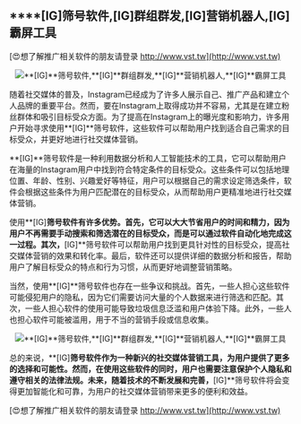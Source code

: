 ## ****[IG]**筛号软件,**[IG]**群组群发,**[IG]**营销机器人,**[IG]**霸屏工具**

[😍想了解推广相关软件的朋友请登录 http://www.vst.tw](http://www.vst.tw)

 <center><img src="https://vst.tw/MP4/tuiguang/png/1.png" alt="**[IG]**筛号软件,**[IG]**群组群发,**[IG]**营销机器人,**[IG]**霸屏工具"></center>

随着社交媒体的普及，Instagram已经成为了许多人展示自己、推广产品和建立个人品牌的重要平台。然而，要在Instagram上取得成功并不容易，尤其是在建立粉丝群体和吸引目标受众方面。为了提高在Instagram上的曝光度和影响力，许多用户开始寻求使用**[IG]**筛号软件，这些软件可以帮助用户找到适合自己需求的目标受众，并更好地进行社交媒体营销。

**[IG]**筛号软件是一种利用数据分析和人工智能技术的工具，它可以帮助用户在海量的Instagram用户中找到符合特定条件的目标受众。这些条件可以包括地理位置、年龄、性别、兴趣爱好等特征，用户可以根据自己的需求设定筛选条件，软件会根据这些条件为用户匹配潜在的目标受众，从而帮助用户更精准地进行社交媒体营销。

使用**[IG]**筛号软件有许多优势。首先，它可以大大节省用户的时间和精力，因为用户不再需要手动搜索和筛选潜在的目标受众，而是可以通过软件自动化地完成这一过程。其次，**[IG]**筛号软件可以帮助用户找到更具针对性的目标受众，提高社交媒体营销的效果和转化率。最后，软件还可以提供详细的数据分析和报告，帮助用户了解目标受众的特点和行为习惯，从而更好地调整营销策略。

当然，使用**[IG]**筛号软件也存在一些争议和挑战。首先，一些人担心这些软件可能侵犯用户的隐私，因为它们需要访问大量的个人数据来进行筛选和匹配。其次，一些人担心软件的使用可能导致垃圾信息泛滥和用户体验下降。此外，一些人也担心软件可能被滥用，用于不当的营销手段或信息收集。

 <center><img src="https://vst.tw/MP4/tuiguang/png/6.png" alt="**[IG]**筛号软件,**[IG]**群组群发,**[IG]**营销机器人,**[IG]**霸屏工具"></center>

总的来说，**[IG]**筛号软件作为一种新兴的社交媒体营销工具，为用户提供了更多的选择和可能性。然而，在使用这些软件的同时，用户也需要注意保护个人隐私和遵守相关的法律法规。未来，随着技术的不断发展和完善，**[IG]**筛号软件将会变得更加智能化和可靠，为用户的社交媒体营销带来更多的便利和效益。

[😍想了解推广相关软件的朋友请登录 http://www.vst.tw](http://www.vst.tw)



